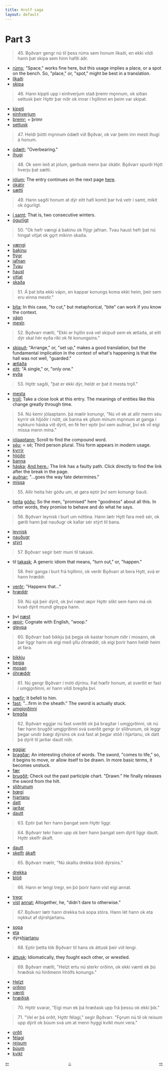 ```yaml
---
title: Hrolf saga
layout: default
---
```


# Part 3

>45\. Bǫðvarr gengr nú til þess rúms sem honum líkaði, en ekki vildi hann þat skipa sem hinn hafði áðr. 

* [rúms](http://www.germanic-lexicon-project.org/cgi-bin/gmc_search_v3?cmd=viewthis&id=cv:b0503:56); "Space," works fine here, but this usage implies a place, or a spot on the bench. So, "place," or, "spot," might be best in a translation.
* [líkaði](http://www.germanic-lexicon-project.org/cgi-bin/gmc_search_v3?cmd=viewthis&id=cv:b0392:3)
* [skipa](https://en.wiktionary.org/wiki/skipa#Old_Norse)

>46\. Hann kippti upp í einhverjum stað þremr mǫnnum, ok síðan settusk þeir Hǫttr þar niðr ok innar í hǫllinni en þeim var skipat. 

* [kippti](http://www.germanic-lexicon-project.org/cgi-bin/gmc_search_v3?cmd=viewthis&id=cv:b0338:50)
* [einhverjum](https://en.wiktionary.org/wiki/einnhverr)
* [þremr](https://en.wiktionary.org/wiki/%C3%BEr%C3%ADr#Old_Norse); = þrimr
* [settusk](https://en.wiktionary.org/wiki/setja#Old_Norse)

>47\. Heldr þótti mǫnnum ódælt við Bǫðvar, ok var þeim inn mesti íhugi á honum.

* [ódælt](http://www.germanic-lexicon-project.org/cgi-bin/gmc_search_v3?cmd=viewthis&id=cv:b0659:1); "Overbearing."
* [íhugi](http://www.germanic-lexicon-project.org/cgi-bin/gmc_search_v3?cmd=viewthis&id=cv:b0317:37)

>48\. Ok sem leið at jólum, gørðusk menn þar ókátir. Bǫðvarr spurði Hǫtt hverju þat sætti. 

* [jólum](http://www.germanic-lexicon-project.org/cgi-bin/gmc_search_v3?cmd=viewthis&id=cv:b0326:14); The entry continues on the next page [here](http://www.germanic-lexicon-project.org/cgi-bin/gmc_search_v3?cmd=viewthis&id=cv:b0326:15).
* [ókátir](http://www.germanic-lexicon-project.org/cgi-bin/gmc_search_v3?cmd=viewthis&id=cv:b0662:1)
* [sætti](https://en.wiktionary.org/wiki/s%C3%A6ta#Old_Norse)

>49\. Hann sagði honum at dýr eitt hafi komit þar tvá vetr í samt, mikit ok ógurligt.

* [í samt](https://en.wiktionary.org/wiki/samt#Old_Norse); That is, two consecutive winters.
* [ógurligt](http://www.germanic-lexicon-project.org/cgi-bin/gmc_search_v3?cmd=viewthis&id=cv:b0471:27)

>50\. "Ok hefr vængi á bakinu ok flýgr jafnan. Tvau haust hefr þat nú hingat vitjat ok gǫrt mikinn skaða. 

* [vængi](http://www.germanic-lexicon-project.org/cgi-bin/gmc_search_v3?cmd=viewthis&id=cv:b0719:24)
* [bakinu](http://www.germanic-lexicon-project.org/cgi-bin/gmc_search_v3?cmd=viewthis&id=cv:b0050:8)
* [flýgr](https://en.wiktionary.org/wiki/flj%C3%BAga#Old_Norse)
* [jafnan](https://en.wiktionary.org/wiki/jafnan)
* [Tvau](https://en.wiktionary.org/wiki/tveir#Old_Norse)
* [haust](https://en.wiktionary.org/wiki/haust#Old_Norse)
* [vitjat](https://en.wiktionary.org/wiki/vitja#Old_Norse)
* [skaða](https://en.wiktionary.org/wiki/ska%C3%B0a#Old_Norse)

>51\. Á þat bíta ekki vápn, en kappar konungs koma ekki heim, þeir sem eru einna mestir."

* [bíta](https://en.wiktionary.org/wiki/b%C3%ADta#Old_Norse); In this case, "to cut," but metaphorical, "bite" can work if you know the context.
* [vápn](https://en.wiktionary.org/wiki/v%C3%A1pn#Old_Norse)
* [mestr](https://en.wiktionary.org/wiki/mestr#Adjective).

>52\. Bǫðvarr mælti, "Ekki er hǫllin svá vel skipuð sem ek ætlaða, at eitt dýr skal hér eyða ríki ok fé konungsins."

* [skipuð](https://en.wiktionary.org/wiki/skipa#Old_Norse); "Arrange," or, "set up," makes a good translation, but the fundamental implication in the context of what's happening is that the hall was not well, "guarded."
* [ætlaða](http://www.germanic-lexicon-project.org/cgi-bin/gmc_search_v3?cmd=viewthis&id=cv:b0760:4)
* [eitt](https://en.wiktionary.org/wiki/einn#Old_Norse); "A single," or, "only one."
* [eyða](https://en.wiktionary.org/wiki/ey%C3%B0a)

>53\. Hǫttr sagði, "þat er ekki dýr, heldr er þat it mesta trǫll."

* [mesta](https://en.wiktionary.org/wiki/mestr#Old_Norse)
* [trǫll](http://www.germanic-lexicon-project.org/cgi-bin/gmc_search_v3?cmd=viewthis&id=cv:b0641:8); Take a close look at this entry. The meanings of entities like this change greatly through time.

>54\. Nú kemr jólaaptann. þá mælir konungr, "Nú vil ek at allir menn séu kyrrir ok hljóðir í nótt, ok banna ek ǫllum mínum mǫnnum at ganga í nǫkkurn háska við dýrit, en fé ferr eptir því sem auðnar, því ek vil eigi missa menn mína."

* [jólaaptann](http://www.germanic-lexicon-project.org/cgi-bin/gmc_search_v3?cmd=viewthis&id=cv:b0326:15); Scroll to find the compound word.
* [séu](https://en.wiktionary.org/wiki/vera#Old_Norse); = sé; Third person plural. This form appears in modern usage.
* [kyrrir](https://en.wiktionary.org/wiki/kyrr#Old_Norse)
* [hljóðir](https://en.wiktionary.org/wiki/hlj%C3%B3%C3%B0r)
* [banna](http://www.germanic-lexicon-project.org/cgi-bin/gmc_search_v3?cmd=viewthis&id=cv:b0051:15)
* [háska](http://www.germanic-lexicon-project.org/cgi-bin/gmc_search_v3?cmd=viewthis&id=cv:b0244:106); [And here.](http://www.germanic-lexicon-project.org/cgi-bin/gmc_search_v3?cmd=viewthis&id=cv:b0244:107); The link has a faulty path. Click directly to find the link after the break in the page.
* [auðnar](http://www.germanic-lexicon-project.org/cgi-bin/gmc_search_v3?cmd=viewthis&id=cv:b0032:7); "...goes the way fate determines."
* [missa](https://en.wiktionary.org/wiki/missa#Old_Norse)

>55\. Allir heita hér góðu um, at gøra eptir því sem konungr bauð.

* [heita](https://en.wiktionary.org/wiki/heita#Old_Norse) [góðu](https://en.wiktionary.org/wiki/g%C3%B3%C3%B0r); So the men, "promised" here "goodness" about all this. In other words, they promise to behave and do what he says.

>56\. Bǫðvarr leynisk í burt um nóttina. Hann lætr Hǫtt fara með sér, ok gørði hann þat nauðugr ok kallar sér stýrt til bana.

* [leynisk](https://en.wiktionary.org/wiki/leyna#Old_Norse)
* [nauðugr](http://www.germanic-lexicon-project.org/cgi-bin/gmc_search_v3?cmd=viewthis&id=cv:b0446:27)
* [stýrt](https://en.wiktionary.org/wiki/st%C3%BDra#Old_Norse)

>57\. Bǫðvarr segir betr muni til takask. 

* til [takask](http://www.germanic-lexicon-project.org/cgi-bin/gmc_search_v3?cmd=viewthis&id=cv:b0623:1); A generic idiom that means, "turn out," or, "happen."

>58\. Þeir ganga í burt frá hǫllinni, ok verðr Bǫðvarr at bera Hǫtt, svá er hann hræddr. 

* [verðr](https://en.wiktionary.org/wiki/ver%C3%B0a#Old_Norse); "Happens that..."
* [hræddr](https://en.wiktionary.org/wiki/hr%C3%A6ddr)

>59\. Nú sjá þeir dýrit, ok því næst œpir Hǫttr slíkt sem hann má ok kvað dýrit mundi gleypa hann. 

* því [næst](https://en.wiktionary.org/wiki/n%C3%A6sta)
* [œpir](http://www.germanic-lexicon-project.org/cgi-bin/gmc_search_v3?cmd=viewthis&id=cv:b0759:9); Cognate with English, "woop."
* [gleypa](https://en.wiktionary.org/wiki/gleypa)

>60\. Bǫðvarr bað bikkju þá þegja ok kastar honum niðr í mosann, ok þar liggr hann ok eigi með ǫllu óhræddr, ok eigi þorir hann heldr heim at fara. 

* [bikkju](http://www.germanic-lexicon-project.org/cgi-bin/gmc_search_v3?cmd=viewthis&id=cv:b0062:27)
* [þegja](https://en.wiktionary.org/wiki/%C3%BEegja#Old_Norse)
* [mosan](http://www.germanic-lexicon-project.org/cgi-bin/gmc_search_v3?cmd=viewthis&id=cv:b0435:12)
* [óhræddr](http://www.germanic-lexicon-project.org/cgi-bin/gmc_search_v3?cmd=viewthis&id=cv:b0661:1)

>61\. Nú gengr Bǫðvarr í móti dýrinu. Þat hœfir honum, at sverðit er fast í umgjǫrðinni, er hann vildi bregða því. 

* [hœfir](http://www.germanic-lexicon-project.org/cgi-bin/gmc_search_v3?cmd=viewthis&id=cv:b0304:61); It befell to him.
* [fast](https://en.wiktionary.org/wiki/fastr); "...firm in the sheath." The sword is actually stuck.
* [umgjǫrðinni](http://www.germanic-lexicon-project.org/cgi-bin/gmc_search_v3?cmd=viewthis&id=cv:b0650:36)
* [bregða](http://www.germanic-lexicon-project.org/cgi-bin/gmc_search_v3?cmd=viewthis&id=cv:b0077:55)

>62\. Bǫðvarr eggjar nú fast sverðit ok þá bragðar í umgjǫrðinni, ok nú fær hann brugðit umgjǫrðinni svá sverðit gengr ór slíðrunum, ok leggr þegar undir bœgi dýrsins ok svá fast at þegar stóð í hjartanu, ok datt þá dýrit til jarðar dautt niðr. 

* [eggjar](https://en.wiktionary.org/wiki/eggja#Old_Norse)
* [bragðar](http://www.germanic-lexicon-project.org/cgi-bin/gmc_search_v3?cmd=viewthis&id=cv:b0075:11); An interesting choice of words. The sword, "comes to life," so, it begins to move, or allow itself to be drawn. In more basic terms, it becomes unstuck.
* [fær](http://www.germanic-lexicon-project.org/cgi-bin/gmc_search_v3?cmd=viewthis&id=cv:b0075:11)
* [brugðit](https://en.wiktionary.org/wiki/breg%C3%B0a#Old_Norse); Check out the past participle chart. "Drawn." He finally releases the sword from the hilt. 
* [slíðrunum](http://www.germanic-lexicon-project.org/cgi-bin/gmc_search_v3?cmd=viewthis&id=cv:b0568:17)
* [bœgi](https://en.wiktionary.org/wiki/b%C3%B3gr)
* [hjartanu](https://en.wiktionary.org/wiki/hjarta#Old_Norse)
* [datt](https://en.wiktionary.org/wiki/detta#Old_Norse)
* [jarðar](https://en.wiktionary.org/wiki/j%C7%ABr%C3%B0#Old_Norse)
* [dautt](https://en.wiktionary.org/wiki/dau%C3%B0r)

>63\. Eptir þat ferr hann þangat sem Hǫttr liggr.

>64\. Bǫðvarr tekr hann upp ok berr hann þangat sem dýrit liggr dautt. Hǫttr skelfr ákaft. 

* [dautt](https://en.wiktionary.org/wiki/dau%C3%B0r)
* [skelfr](https://en.wiktionary.org/wiki/skjalfa#Old_Norse) [ákaft](http://www.germanic-lexicon-project.org/cgi-bin/gmc_search_v3?cmd=viewthis&id=cv:b0041:31)

>65\. Bǫðvarr mælir, "Nú skaltu drekka blóð dýrsins."

* [drekka](https://en.wiktionary.org/wiki/drekka#Old_Norse)
* [blóð](https://en.wiktionary.org/wiki/bl%C3%B3%C3%B0#Old_Norse)

>66\. Hann er lengi tregr, en þó þorir hann víst eigi annat. 

* [tregr](http://www.germanic-lexicon-project.org/cgi-bin/gmc_search_v3?cmd=viewthis&id=cv:b0640:13)
* [víst](https://en.wiktionary.org/wiki/v%C3%ADst) [annat](https://en.wiktionary.org/wiki/annarr); Altogether, he, "didn't dare to otherwise."

>67\. Bǫðvarr lætr hann drekka tvá sopa stóra. Hann lét hann ok eta nǫkkut af dýrshjartanu. 

* [sopa](http://www.germanic-lexicon-project.org/cgi-bin/gmc_search_v3?cmd=viewthis&id=cv:b0605:47)
* [eta](https://en.wiktionary.org/wiki/eta#Etymology_2_5)
* dýrs[hjartanu](https://en.wiktionary.org/wiki/hjarta#Old_Norse)

>68\. Eptir þetta tók Bǫðvarr til hans ok áttusk þeir við lengi. 

* [áttusk](https://en.wiktionary.org/wiki/eiga#Old_Norse); Idiomatically, they fought each other, or wrestled.

>69\. Bǫðvarr mælti, "Helzt ertu nú sterkr orðinn, ok ekki vænti ek þú hræðisk nú hirðmenn Hrólfs konungs."

* [Helzt](https://en.wiktionary.org/wiki/helzt)
* [orðinn](https://en.wiktionary.org/wiki/ver%C3%B0a#Old_Norse)
* [vænti](https://en.wiktionary.org/wiki/v%C3%A6nta#Old_Norse)
* [hræðisk](https://en.wiktionary.org/wiki/hr%C3%A6%C3%B0a#Old_Norse)

>70\. Hǫttr svarar, "Eigi mun ek þá hræðask upp frá þessu ok ekki þik."

>71\. "Vel er þá orðit, Hǫttr félagi," segir Bǫðvarr. "Fǫrum nú til ok reisum upp dýrit ok búum svá um at menn hyggi kvikt muni vera."

* [orðit](https://en.wiktionary.org/wiki/ver%C3%B0a#Old_Norse)
* [félagi](https://en.wiktionary.org/wiki/f%C3%A9lagi#Old_Norse)
* [reisum](https://en.wiktionary.org/wiki/reisa#Old_Norse)
* [búum](https://en.wiktionary.org/wiki/b%C3%BAa#Old_Norse)
* [kvikt](https://en.wiktionary.org/wiki/kvikr)


<div style="float: left"><a href="http://rcblack.net/reader/hrolf2">⇦</a></div>
<div style="float: right"><a href="http://rcblack.net/reader/hrolf4">⇨</a></div>
<div style="margin: 0 auto; width: 100px;"><a href="http://rcblack.net/grammar/front">&#8962;</a></div>

